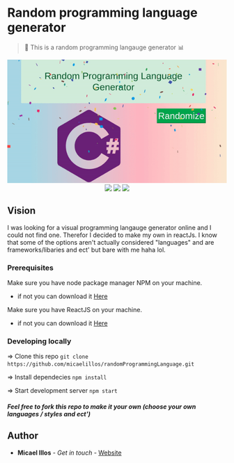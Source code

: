 # Random programming language generator

> 📌 This is a random programming langauge generator 📊
<p align="center">
  <img src="example.gif" />
  <br/>
   <img src="https://img.shields.io/badge/License-MIT-yellow.svg">
<img src="https://img.shields.io/badge/License-Apache%202.0-blue.svg">
  <img src="https://img.shields.io/badge/random-generator-orange">
</p>

## Vision
I was looking for a visual programming langauge generator online and I could not find one. Therefor I decided to make my own in reactJs. I know that some of the options aren't actually considered "languages" and are frameworks/libaries and ect'
but bare with me haha lol.

### Prerequisites
Make sure you have node package manager NPM on your machine.
  - if not you can download it <a href="https://nodejs.org/en/"> Here </a>
  
 Make sure you have ReactJS on your machine.
  - if not you can download it <a href="https://reactjs.org/"> Here </a>

### Developing locally
=> Clone this repo `git clone https://github.com/micaelillos/randomProgrammingLanguage.git`

=> Install dependecies `npm install`

=> Start development server `npm start`


##### Feel free to fork this repo to make it your own (choose your own languages / styles and ect')

## Author
* **Micael Illos** - *Get in touch* - <a href="https://micaelil.com"> Website </a>
